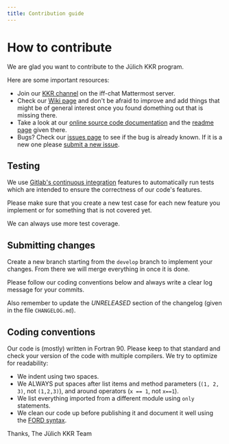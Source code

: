 ```yaml
---
title: Contribution guide
---
```


# How to contribute

We are glad you want to contribute to the Jülich KKR program.

Here are some important resources:

  * Join our [KKR channel](https://iffchat.fz-juelich.de/signup_user_complete/?id=ascuxqyto3r53pn97gxm1kcu8h) on the iff-chat Mattermost server.
  * Check our [Wiki page](https://iffwiki.fz-juelich.de/kkr/doku.php) and don't be afraid to improve and add things that might be of general interest once you found domething out that is missing there.
  * Take a look at our [online source code documentation](https://kkr.iffgit.fz-juelich.de/kkrjm) and the [readme page](https://kkr.iffgit.fz-juelich.de/kkrjm/page/index.html) given there.
  * Bugs? Check our [issues page](https://iffgit.fz-juelich.de/kkr/kkrjm/issues) to see if the bug is already known. If it is a new one please [submit a new issue](https://iffgit.fz-juelich.de/kkr/kkrjm/issues/new?issue%5Bassignee_id%5D=&issue%5Bmilestone_id%5D=).

## Testing

We use [Gitlab's continuous integration](https://about.gitlab.com/features/gitlab-ci-cd/) features to automatically run tests which are intended to ensure the correctness of our code's features. 

Please make sure that you create a new test case for each new feature you implement or for something that is not covered yet. 

We can always use more test coverage.

## Submitting changes

Create a new branch starting from the `develop` branch to implement your changes. From there we will merge everything in once it is done. 

Please follow our coding conventions below and always write a clear log message for your commits.

Also remember to update the *UNRELEASED* section of the changelog (given in the file `CHANGELOG.md`).

## Coding conventions

Our code is (mostly) written in Fortran 90. Please keep to that standard and check your version of the code with multiple compilers. We try to optimize for readability:

  * We indent using two spaces.
  * We ALWAYS put spaces after list items and method parameters (`(1, 2, 3)`, not `(1,2,3)`), and around operators (`x == 1`, not `x==1`).
  * We list everything imported from a different module using `only` statements.
  * We clean our code up before publishing it and document it well using the [FORD syntax](https://github.com/Fortran-FOSS-Programmers/ford/wiki/Writing-Documentation).

Thanks,
The Jülich KKR Team
